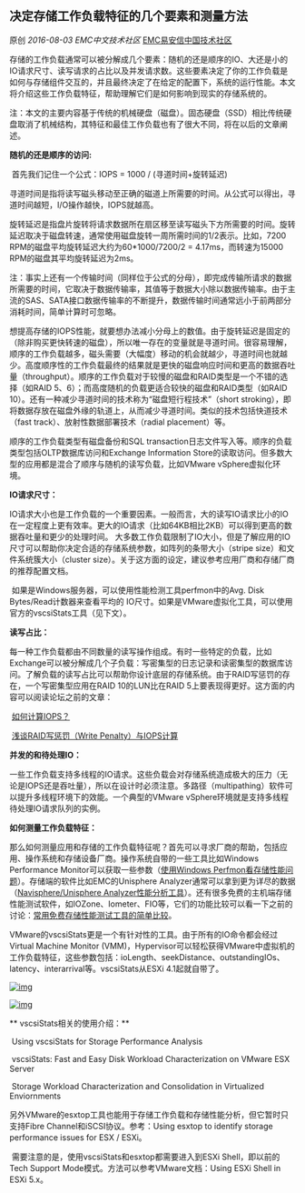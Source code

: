 ## 决定存储工作负载特征的几个要素和测量方法

原创 *2016-08-03* *EMC中文技术社区* [EMC易安信中国技术社区](https://mp.weixin.qq.com/s?__biz=MjM5NjY0NzAwMg==&mid=2651771266&idx=1&sn=0e1b1ee15af77e8f096f2b1ab402c988&scene=21##)

​      存储的工作负载通常可以被分解成几个要素：随机的还是顺序的IO、大还是小的IO请求尺寸、读写请求的占比以及并发请求数。这些要素决定了你的工作负载是如何与存储组件交互的，并且最终决定了在给定的配置下，系统的运行性能。本文将介绍这些工作负载特征，帮助理解它们是如何影响到现实的存储系统的。

​      注：本文的主要内容基于传统的机械硬盘（磁盘）。固态硬盘（SSD）相比传统硬盘取消了机械结构，其特征和最佳工作负载也有了很大不同，将在以后的文章阐述。

 

**随机的还是顺序的访问:**

 

​      首先我们记住一个公式：IOPS = 1000 / (寻道时间+旋转延迟)

​      寻道时间是指将读写磁头移动至正确的磁道上所需要的时间。从公式可以得出，寻道时间越短，I/O操作越快，IOPS就越高。

​      旋转延迟是指盘片旋转将请求数据所在扇区移至读写磁头下方所需要的时间。旋转延迟取决于磁盘转速，通常使用磁盘旋转一周所需时间的1/2表示。比如，7200 RPM的磁盘平均旋转延迟大约为60*1000/7200/2 = 4.17ms，而转速为15000 RPM的磁盘其平均旋转延迟为2ms。

​      注：事实上还有一个传输时间（同样位于公式的分母），即完成传输所请求的数据所需要的时间，它取决于数据传输率，其值等于数据大小除以数据传输率。由于主流的SAS、SATA接口数据传输率的不断提升，数据传输时间通常远小于前两部分消耗时间，简单计算时可忽略。

   想提高存储的IOPS性能，就要想办法减小分母上的数值。由于旋转延迟是固定的（除非购买更快转速的磁盘），所以唯一存在的变量就是寻道时间。很容易理解，顺序的工作负载越多，磁头需要（大幅度）移动的机会就越少，寻道时间也就越少。高度顺序性的工作负载最终的结果就是更快的磁盘响应时间和更高的数据吞吐量（throughput）。顺序的工作负载对于较慢的磁盘和RAID类型是一个不错的选择（如RAID 5、6）；而高度随机的负载更适合较快的磁盘和RAID类型（如RAID 10）。还有一种减少寻道时间的技术称为“磁盘短行程技术”（short stroking），即将数据存放在磁盘外缘的轨道上，从而减少寻道时间。类似的技术包括快道技术（fast track）、放射性数据部署技术（radial placement）等。

  顺序的工作负载类型有磁盘备份和SQL transaction日志文件写入等。顺序的负载类型包括OLTP数据库访问和Exchange Information Store的读取访问。但多数大型的应用都是混合了顺序与随机的读写负载，比如VMware vSphere虚拟化环境。

 

**IO请求尺寸：**

 

​      IO请求大小也是工作负载的一个重要因素。一般而言，大的读写IO请求比小的IO在一定程度上更有效率。更大的IO请求（比如64KB相比2KB）可以得到更高的数据吞吐量和更少的处理时间。 大多数工作负载限制了IO大小，但是了解应用的IO尺寸可以帮助你决定合适的存储系统参数，如阵列的条带大小（stripe size）和文件系统簇大小（cluster size）。关于这方面的设定，建议参考应用厂商和存储厂商的推荐配置文档。

​      如果是Windows服务器，可以使用性能检测工具perfmon中的Avg. Disk Bytes/Read计数器来查看平均的 IO尺寸。如果是VMware虚拟化工具，可以使用官方的vscsiStats工具（见下文）。

 

**读写占比：**

 

​      每一种工作负载都由不同数量的读写操作组成。有时一些特定的负载，比如Exchange可以被分解成几个子负载：写密集型的日志记录和读密集型的数据库访问。了解负载的读写占比可以帮助你设计底层的存储系统。由于RAID写惩罚的存在，一个写密集型应用在RAID 10的LUN比在RAID 5上要表现得更好。这方面的内容可以阅读论坛之前的文章：

​      [如何计算IOPS？](http://mp.weixin.qq.com/s?__biz=MjM5NjY0NzAwMg==&mid=2651771060&idx=2&sn=86ba15b5d1655e95388bcb952745d99b&scene=21#wechat_redirect)

​      [浅谈RAID写惩罚（Write Penalty）与IOPS计算](http://mp.weixin.qq.com/s?__biz=MjM5NjY0NzAwMg==&mid=2651770875&idx=2&sn=3cacff37ee702a37d6140bad89afde5b&scene=21#wechat_redirect)

 

**并发的和待处理IO：**

 

​      一些工作负载支持多线程的IO请求。这些负载会对存储系统造成极大的压力（无论是IOPS还是吞吐量），所以在设计时必须注意。多路径（multipathing）软件可以提升多线程环境下的效能。一个典型的VMware vSphere环境就是支持多线程待处理IO请求队列的实例。

 

**如何测量工作负载特征：**

 

​      那么如何测量应用和存储的工作负载特征呢？首先可以寻求厂商的帮助，包括应用、操作系统和存储设备厂商。操作系统自带的一些工具比如Windows Performance Monitor可以获取一些参数（[使用Windows Perfmon看存储性能问题](http://mp.weixin.qq.com/s?__biz=MjM5NjY0NzAwMg==&mid=2651771261&idx=1&sn=39834f99b35a3244ee18adda14941d40&scene=21#wechat_redirect)）。存储端的软件比如EMC的Unisphere Analyzer通常可以拿到更为详尽的数据（[Navisphere/Unisphere Analyzer性能分析工具](http://mp.weixin.qq.com/s?__biz=MjM5NjY0NzAwMg==&mid=2651771039&idx=3&sn=029c78922a202363696ba013a5286c4c&scene=21#wechat_redirect)）。还有很多免费的主机端存储性能测试软件，如IOZone、Iometer、FIO等，它们的功能比较可以看一下之前的讨论：[常用免费存储性能测试工具的简单比较](http://mp.weixin.qq.com/s?__biz=MjM5NjY0NzAwMg==&mid=2651771261&idx=2&sn=77c8abf8c339d665a6d2c894bc6247ac&scene=21#wechat_redirect)。

​      VMware的vscsiStats更是一个有针对性的工具。由于所有的IO命令都会经过Virtual Machine Monitor (VMM)，Hypervisor可以轻松获得VMware中虚拟机的工作负载特征，这些参数包括：ioLength、seekDistance、outstandingIOs、latency、interarrival等。vscsiStats从ESXi 4.1起就自带了。

[![img](http://mmbiz.qpic.cn/mmbiz/TztEwAzAQIUTCWxtvYs5cwhM4ic3niabqOlY6LAjFvjl4MplHgHhLkCeoTfqjzWRGtsh50UbZEOU53wDx9wnbQJQ/640?wx_fmt=jpeg&tp=webp&wxfrom=5&wx_lazy=1)]()

[![img](http://mmbiz.qpic.cn/mmbiz/TztEwAzAQIUTCWxtvYs5cwhM4ic3niabqO0CxDXZq4te7wAmE9vURibeWE8taHOl7VDyfdbR6Wa9B6nviciaZibmribEw/640?wx_fmt=jpeg&tp=webp&wxfrom=5&wx_lazy=1)]()  

  

**      vscsiStats相关的使用介绍：**

​      Using vscsiStats for Storage Performance Analysis

​      vscsiStats: Fast and Easy Disk Workload Characterization on VMware ESX Server

​      Storage Workload Characterization and Consolidation in Virtualized Enviornments

​      另外VMware的esxtop工具也能用于存储工作负载和存储性能分析，但它暂时只支持Fibre Channel和iSCSI协议。参考：Using esxtop to identify storage performance issues for ESX / ESXi。

​      需要注意的是，使用vscsiStats和esxtop都需要进入到ESXi Shell，即以前的Tech Support Mode模式。方法可以参考VMware文档：Using ESXi Shell in ESXi 5.x。
